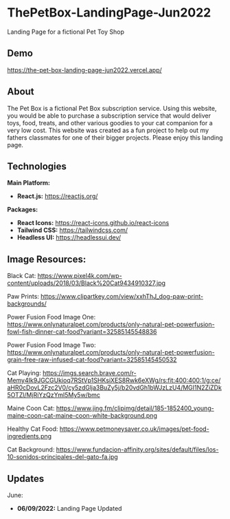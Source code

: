 # ThePetBox-LandingPage-Jun2022
Landing Page for a fictional Pet Toy Shop 

## Demo
https://the-pet-box-landing-page-jun2022.vercel.app/

## About
The Pet Box is a fictional Pet Box subscription service. Using this website, you would be able to purchase a subscription service that would deliver toys, food, treats, and other various goodies to your cat companion for a very low cost. This website was created as a fun project to help out my fathers classmates for one of their bigger projects. Please enjoy this landing page.

## Technologies
**Main Platform:**
- **React.js:** https://reactjs.org/

**Packages:**
- **React Icons:** https://react-icons.github.io/react-icons
- **Tailwind CSS:** https://tailwindcss.com/
- **Headless UI:** https://headlessui.dev/

## Image Resources:

Black Cat:
https://www.pixel4k.com/wp-content/uploads/2018/03/Black%20Cat9434910327.jpg

Paw Prints:
https://www.clipartkey.com/view/xxhThJ_dog-paw-print-backgrounds/

Power Fusion Food Image One:
https://www.onlynaturalpet.com/products/only-natural-pet-powerfusion-fowl-fish-dinner-cat-food?variant=32585145548836

Power Fusion Food Image Two:
https://www.onlynaturalpet.com/products/only-natural-pet-powerfusion-grain-free-raw-infused-cat-food?variant=32585145450532

Cat Playing:
https://imgs.search.brave.com/r-Memy4Ik9JGCGUkioq7RStVp1SHKsiXES8Rwk6eXWg/rs:fit:400:400:1/g:ce/aHR0cDovL2Fzc2V0/cy5zdGlja3BuZy5j/b20vdGh1bWJzLzU4/MGI1N2ZiZDk5OTZl/MjRiYzQzYmI5My5w/bmc

Maine Coon Cat:
https://www.jing.fm/clipimg/detail/185-1852400_young-maine-coon-cat-maine-coon-white-background.png

Healthy Cat Food:
https://www.petmoneysaver.co.uk/images/pet-food-ingredients.png

Cat Background:
https://www.fundacion-affinity.org/sites/default/files/los-10-sonidos-principales-del-gato-fa.jpg


## Updates
June:
- **06/09/2022:** Landing Page Updated
